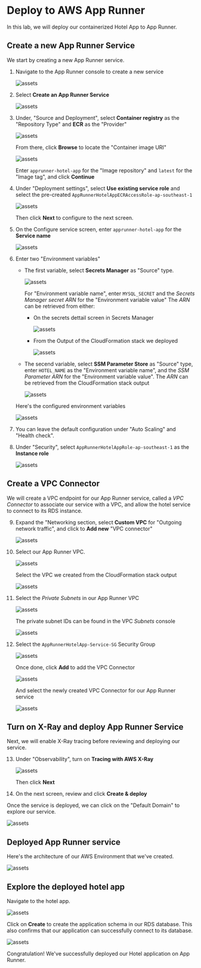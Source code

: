 # Deploy to AWS App Runner

In this lab, we will deploy our containerized Hotel App to App Runner.

## Create a new App Runner Service

We start by creating a new App Runner service.

1. Navigate to the App Runner console to create a new service

   ![assets](/assets/navigate-to-apprunner.png)

2. Select **Create an App Runner Service**

   ![assets](/assets/apprunner-start.png)

3. Under, "Source and Deployment", select **Container registry** as the "Repository Type" and **ECR** as the "Provider"

   ![assets](/assets/apprunner-source-and-deployment.png)

   From there, click **Browse** to locate the "Container image URI"

   ![assets](/assets/apprunner-image-uri.png)

   Enter `apprunner-hotel-app` for the "Image repository" and `latest` for the "Image tag", and click **Continue**

4. Under "Deployment settings", select **Use existing service role** and select the pre-created `AppRunnerHotelAppECRAccessRole-ap-southeast-1`

   ![assets](/assets/apprunner-ecr-access-role.png)

   Then click **Next** to configure to the next screen.

5. On the Configure service screen, enter `apprunner-hotel-app` for the **Service name**

   ![assets](/assets/apprunner-service-name.png)

6. Enter two "Environment variables"

   - The first variable, select **Secrets Manager** as "Source" type.

     ![assets](/assets/apprunner-env-source-type.png)

     For "Environment variable name", enter `MYSQL_SECRET` and the _Secrets Manager secret ARN_ for the "Environment variable value" The _ARN_ can be retrieved from either:

     * On the secrets dettail screen in Secrets Manager

        ![assets](/assets/secrets-manager-secret.png)

     * From the Output of the CloudFormation stack we deployed

        ![assets](/assets/cfn-output-mysql-secret.png)

   - The secend variable, select **SSM Parameter Store** as "Source" type, enter `HOTEL_NAME` as the "Environment variable name", and the _SSM Parameter ARN_ for the "Environment variable value". The _ARN_ can be retrieved from the CloudFormation stack output

     ![assets](/assets/cfn-output-hotel-name.png)

   Here's the configured environment variables

   ![assets](/assets/apprunner-env-vars.png)

7. You can leave the default configuration under "Auto Scaling" and "Health check".

8. Under "Security", select `AppRunnerHotelAppRole-ap-southeast-1` as the **Instance role**

   ![assets](/assets/apprunner-instance-role.png)

## Create a VPC Connector

We will create a VPC endpoint for our App Runner service, called a _VPC Connector_ to associate our service with a VPC, and allow the hotel service to connect to its RDS instance.

9. Expand the "Networking section, select **Custom VPC** for "Outgoing network traffic", and click to **Add new** "VPC connector"

   ![assets](/assets/apprunner-custom-vpc.png)

10. Select our App Runner VPC.

    ![assets](/assets/vpc-connector-vpc.png)

    Select the VPC we created from the CloudFormation stack output

    ![assets](/assets/vpc-id.png)

11. Select the _Private Subnets_ in our App Runner VPC

    ![assets](/assets/vpc-connector-subnets.png)

    The private subnet IDs can be found in the VPC _Subnets_ console

    ![assets](/assets/vpc-subnets.png)

12. Select the `AppRunnerHotelApp-Service-SG` Security Group

    ![assets](/assets/vpc-connector-sg.png)

    Once done, click **Add** to add the VPC Connector

    ![assets](/assets/vpc-connector-add.png)

    And select the newly created VPC Connector for our App Runner service

    ![assets](/assets/vpc-connector.png)

## Turn on X-Ray and deploy App Runner Service

Next, we will enable X-Ray tracing before reviewing and deploying our service.

13. Under "Observability", turn on **Tracing with AWS X-Ray**

    ![assets](/assets/apprunner-x-ray.png)

    Then click **Next**

14. On the next screen, review and click **Create & deploy**

Once the service is deployed, we can click on the "Default Domain" to explore our service.

![assets](/assets/apprunner-deployed.png)

## Deployed App Runner service

Here's the architecture of our AWS Environment that we've created.

![assets](/assets/final-architecture.jpeg)

## Explore the deployed hotel app

Navigate to the hotel app.

![assets](/assets/hotel-app.png)

Click on **Create** to create the application schema in our RDS database. This also confirms that our application can successfully connect to its database.

![assets](/assets/hotel-app-create-schema.png)

Congratulation! We've successfully deployed our Hotel application on App Runner.
